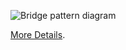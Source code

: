 ![Bridge pattern diagram](https://refactoring.guru/images/patterns/diagrams/bridge/structure-uk.png)

[More Details](https://refactoring.guru/uk/design-patterns/bridge).
